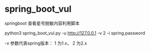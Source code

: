 # spring_boot_vul
springboot 查看星号脱敏内容利用脚本

python3 spring_boot_vul.py -u http://127.0.0.1 -v 2 -i spring.password

-v 参数代表spring版本： 1 为1.x， 2 为2.x
